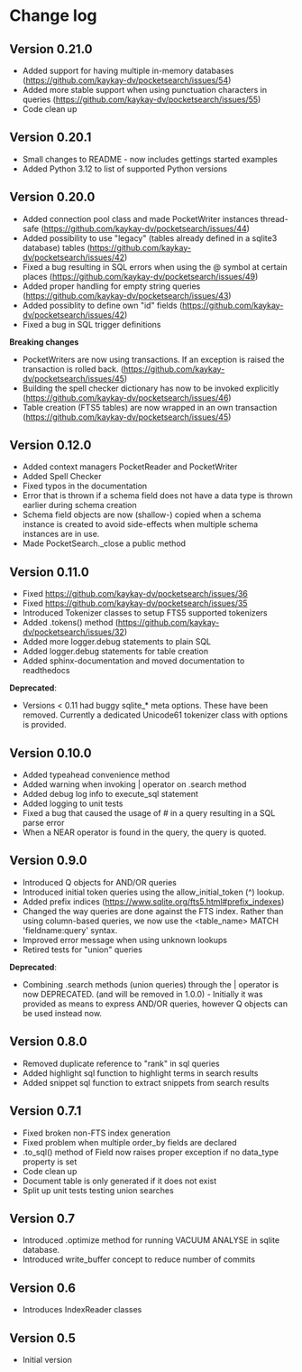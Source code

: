 # Change log

## Version 0.21.0
* Added support for having multiple in-memory databases (https://github.com/kaykay-dv/pocketsearch/issues/54)
* Added more stable support when using punctuation characters in queries (https://github.com/kaykay-dv/pocketsearch/issues/55)
* Code clean up

## Version 0.20.1
* Small changes to README - now includes gettings started examples
* Added Python 3.12 to list of supported Python versions

## Version 0.20.0
* Added connection pool class and made PocketWriter instances thread-safe (https://github.com/kaykay-dv/pocketsearch/issues/44)
* Added possibility to use "legacy" (tables already defined in a sqlite3 database) tables (https://github.com/kaykay-dv/pocketsearch/issues/42)
* Fixed a bug resulting in SQL errors when using the @ symbol at certain places (https://github.com/kaykay-dv/pocketsearch/issues/49)
* Added proper handling for empty string queries (https://github.com/kaykay-dv/pocketsearch/issues/43)
* Added possiblity to define own "id" fields (https://github.com/kaykay-dv/pocketsearch/issues/42)
* Fixed a bug in SQL trigger definitions

**Breaking changes**
* PocketWriters are now using transactions. If an exception is raised the transaction is rolled back. (https://github.com/kaykay-dv/pocketsearch/issues/45)
* Building the spell checker dictionary has now to be invoked explicitly (https://github.com/kaykay-dv/pocketsearch/issues/46)
* Table creation (FTS5 tables) are now wrapped in an own transaction (https://github.com/kaykay-dv/pocketsearch/issues/45)

## Version 0.12.0
* Added context managers PocketReader and PocketWriter
* Added Spell Checker
* Fixed typos in the documentation
* Error that is thrown if a schema field does not have a data type is thrown earlier during schema creation
* Schema field objects are now (shallow-) copied when a schema instance is created to avoid side-effects when multiple schema instances are in use.
* Made PocketSearch._close a public method

## Version 0.11.0
* Fixed https://github.com/kaykay-dv/pocketsearch/issues/36
* Fixed https://github.com/kaykay-dv/pocketsearch/issues/35
* Introduced Tokenizer classes to setup FTS5 supported tokenizers
* Added .tokens() method (https://github.com/kaykay-dv/pocketsearch/issues/32)
* Added more logger.debug statements to plain SQL
* Added logger.debug statements for table creation
* Added sphinx-documentation and moved documentation to readthedocs

**Deprecated**:

* Versions < 0.11 had buggy sqlite_* meta options. These have been removed. Currently 
a dedicated Unicode61 tokenizer class with options is provided.

## Version 0.10.0
* Added typeahead convenience method
* Added warning when invoking | operator on .search method
* Added debug log info to execute_sql statement
* Added logging to unit tests
* Fixed a bug that caused the usage of # in a query resulting in a SQL parse error
* When a NEAR operator is found in the query, the query is quoted.

## Version 0.9.0
* Introduced Q objects for AND/OR queries
* Introduced initial token queries using the allow_initial_token (^) lookup.
* Added prefix indices (https://www.sqlite.org/fts5.html#prefix_indexes)
* Changed the way queries are done against the FTS index. Rather than using column-based queries, we now use the <table_name> MATCH 'fieldname:query' syntax.
* Improved error message when using unknown lookups
* Retired tests for "union" queries

**Deprecated**:

* Combining .search methods (union queries) through the | operator is now DEPRECATED. (and will be removed in 1.0.0) - Initially it was provided as means to express AND/OR queries, however Q objects can be used instead now. 

## Version 0.8.0
* Removed duplicate reference to "rank" in sql queries
* Added highlight sql function to highlight terms in search results
* Added snippet sql function to extract snippets from search results

## Version 0.7.1
* Fixed broken non-FTS index generation
* Fixed problem when multiple order_by fields are declared
* .to_sql() method of Field now raises proper exception if no data_type property is set
* Code clean up
* Document table is only generated if it does not exist
* Split up unit tests testing union searches

## Version 0.7
* Introduced .optimize method for running VACUUM ANALYSE in sqlite database.
* Introduced write_buffer concept to reduce number of commits

## Version 0.6
* Introduces IndexReader classes

## Version 0.5
* Initial version
